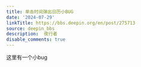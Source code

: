 ```yaml
---
title: 单击时间弹出日历小BUG
date: '2024-07-29'
linkTitle: https://bbs.deepin.org/en/post/275713
source: deepin_bbs
description:  夜行者 
disable_comments: true
---
```

这里有一个小bug 
